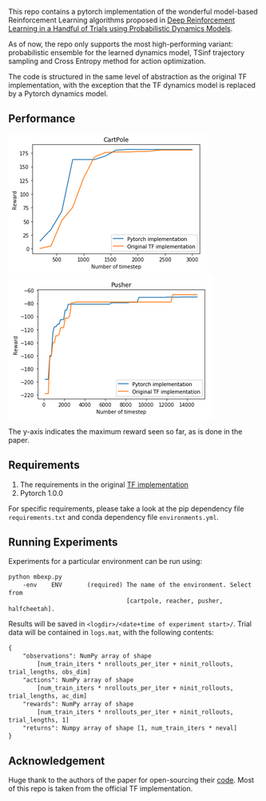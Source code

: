 This repo contains a pytorch implementation of the wonderful model-based Reinforcement Learning algorithms proposed in [Deep Reinforcement Learning in a Handful of Trials using Probabilistic Dynamics Models](https://arxiv.org/abs/1805.12114).

As of now, the repo only supports the most high-performing variant: probabilistic ensemble for the learned dynamics model, TSinf trajectory sampling and Cross Entropy method for action optimization.

The code is structured in the same level of abstraction as the original TF implementation, with the exception that the TF dynamics model is replaced by a Pytorch dynamics model.

## Performance

![](graphs/cartpole.png) ![](graphs/pusher.png)

The y-axis indicates the maximum reward seen so far, as is done in the paper.

## Requirements

1. The requirements in the original [TF implementation](https://github.com/kchua/handful-of-trials)
2. Pytorch 1.0.0

For specific requirements, please take a look at the pip dependency file `requirements.txt` and conda dependency file `environments.yml`.

## Running Experiments

Experiments for a particular environment can be run using:

```
python mbexp.py
    -env    ENV       (required) The name of the environment. Select from
                                 [cartpole, reacher, pusher, halfcheetah].
```

Results will be saved in `<logdir>/<date+time of experiment start>/`.
Trial data will be contained in `logs.mat`, with the following contents:

```
{
    "observations": NumPy array of shape
        [num_train_iters * nrollouts_per_iter + ninit_rollouts, trial_lengths, obs_dim]
    "actions": NumPy array of shape
        [num_train_iters * nrollouts_per_iter + ninit_rollouts, trial_lengths, ac_dim]
    "rewards": NumPy array of shape
        [num_train_iters * nrollouts_per_iter + ninit_rollouts, trial_lengths, 1]
    "returns": Numpy array of shape [1, num_train_iters * neval]
}
```


## Acknowledgement

Huge thank to the authors of the paper for open-sourcing their [code](https://github.com/kchua/handful-of-trials/). Most of this repo is taken from the official TF implementation.
